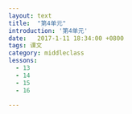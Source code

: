 ```yaml
---
layout: text
title:  "第4单元"
introduction: '第4单元'
date:   2017-1-11 18:34:00 +0800
tags: 课文
category: middleclass
lessons:
  - 13 
  - 14 
  - 15 
  - 16 

---
```


